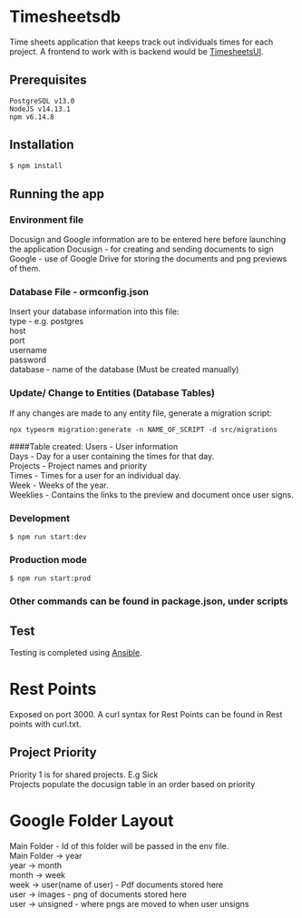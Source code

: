 # Timesheetsdb
Time sheets application that keeps track out individuals times for each project.
A frontend to work with is backend would be [TimesheetsUI](https://github.com/opennetworkinglab/timesheetsui).

## Prerequisites

```
PostgreSQL v13.0
NodeJS v14.13.1
npm v6.14.8

```

## Installation

```bash
$ npm install
```

## Running the app

### Environment file

Docusign and Google information are to be entered here before launching the application
Docusign - for creating and sending documents to sign  
Google - use of Google Drive for storing the documents and png previews of them.  

### Database File - ormconfig.json
Insert your database information into this file:  
type - e.g. postgres  
host  
port  
username  
password  
database - name of the database (Must be created manually)  

### Update/ Change to Entities (Database Tables)
If any changes are made to any entity file, generate a migration script:
```
npx typeorm migration:generate -n NAME_OF_SCRIPT -d src/migrations
```

####Table created:
Users - User information  
Days - Day for a user containing the times for that day.  
Projects - Project names and priority  
Times - Times for a user for an individual day.  
Week - Weeks of the year.  
Weeklies - Contains the links to the preview and document once user signs.

### Development
```
$ npm run start:dev
```

### Production mode
```
$ npm run start:prod
```

### Other commands can be found in package.json, under scripts

## Test
Testing is completed using [Ansible](https://gerrit.opencord.org/admin/repos/infra-manifest).

# Rest Points
Exposed on port 3000. A curl syntax for Rest Points can be found in Rest points with curl.txt.

## Project Priority
Priority 1 is for shared projects. E.g Sick  
Projects populate the docusign table in an order based on priority

# Google Folder Layout
Main Folder - Id of this folder will be passed in the env file.  
Main Folder -> year  
year -> month  
month -> week  
week -> user(name of user) - Pdf documents stored here  
user -> images - png of documents stored here  
user -> unsigned - where pngs are moved to when user unsigns